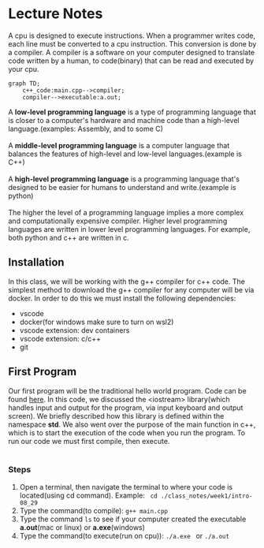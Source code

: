 # Lecture Notes
A cpu is designed to execute instructions. When a programmer writes code, 
each line must be converted to a cpu instruction. This conversion is 
done by a compiler. A compiler is a software on your computer designed
to translate code written by a human, to code(binary) that can be read and
executed by your cpu.
```mermaid
graph TD;
    c++_code:main.cpp-->compiler;
    compiler-->executable:a.out;
```
A **low-level programming language** is a type of programming language that is closer to a computer's hardware and machine code than a high-level language.(examples: Assembly, and to some C) <br><br>
A **middle-level programming language** is a computer language that balances the features of high-level and low-level languages.(example is C++) <br><br>
A **high-level programming language** is a programming language that's designed to be easier for humans to understand and write.(example is python)<br><br>
The higher the level of a programming language implies a more complex and computationally expensive compiler. Higher level programming languages are written in lower level programming languages. For example, both python and c++ are written in c.   


## Installation
In this class, we will be working with the g++ compiler for c++ code. 
The simplest method to download the g++ compiler for any computer will be via docker.
In order to do this we must install the following dependencies:
* vscode
* docker(for windows make sure to turn on wsl2) 
* vscode extension: dev containers 
* vscode extension: c/c++
* git 


## First Program 
Our first program will be the traditional hello world program. Code can be found [here](./main.cpp). In this code, we discussed the \<iostream\> library(which handles input and output for the program, via input keyboard and output screen). We briefly described how this library is defined within the namespace **std**. We also went over the purpose of the main function in c++, which is to start the execution of the code when you run the program. To run our code we must first compile, then execute.<br><br>

### Steps 
1. Open a terminal, then navigate the terminal to where your code is located(using cd command). Example: ``` cd ./class_notes/week1/intro-08_29``` 
2. Type the command(to compile): ``` g++ main.cpp ```
3. Type the command ``` ls ``` to see if your computer created the executable **a.out**(mac or linux) or **a.exe**(windows)
4. Type the command(to execute(run on cpu)): ```./a.exe ``` or ```./a.out ``` 